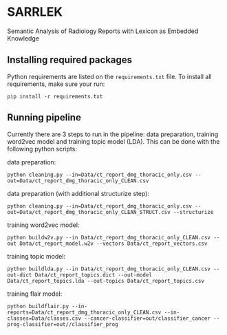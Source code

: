 # SARRLEK
Semantic Analysis of Radiology Reports with Lexicon as Embedded Knowledge

## Installing required packages

Python requirements are listed on the `requirements.txt` file. To install all
requirements, make sure your run:

```
pip install -r requirements.txt
```
## Running pipeline
Currently there are 3 steps to run in the pipeline: data preparation, training
word2vec model and training topic model (LDA). This can be done with the following
python scripts:

data preparation:
```
python cleaning.py --in=Data/ct_report_dmg_thoracic_only.csv --out=Data/ct_report_dmg_thoracic_only_CLEAN.csv
```

data preparation (with additional structurize step):
```
python cleaning.py --in=Data/ct_report_dmg_thoracic_only.csv --out=Data/ct_report_dmg_thoracic_only_CLEAN_STRUCT.csv --structurize
```

training word2vec model:
```
python buildw2v.py --in Data/ct_report_dmg_thoracic_only_CLEAN.csv --out Data/ct_report_model.w2v --vectors Data/ct_report_vectors.csv
```

training topic model:
```
python buildlda.py --in Data/ct_report_dmg_thoracic_only_CLEAN.csv --out-dict Data/ct_report_topics.dict --out-model Data/ct_report_topics.lda --out-topics Data/ct_report_topics.csv
```

training flair model:
```
python buildflair.py --in-reports=Data/ct_report_dmg_thoracic_only_CLEAN.csv --in-classes=Data/classes.csv --cancer-classifier=out/classifier_cancer --prog-classifier=out//classifier_prog
```

